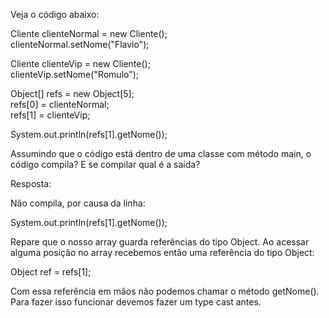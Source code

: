 Veja o código abaixo:

Cliente clienteNormal = new Cliente();<br>
clienteNormal.setNome("Flavio");

Cliente clienteVip = new Cliente();<br>
clienteVip.setNome("Romulo");

Object[] refs = new Object[5];<br>
refs[0]  = clienteNormal;<br>
refs[1]  = clienteVip;

System.out.println(refs[1].getNome());

Assumindo que o código está dentro de uma classe com método main, o código compila? E se compilar qual é a saída?

Resposta:

Não compila, por causa da linha:

System.out.println(refs[1].getNome());

Repare que o nosso array guarda referências do tipo Object. Ao acessar alguma posição no array recebemos então uma referência do tipo Object:

Object ref = refs[1];

Com essa referência em mãos não podemos chamar o método getNome(). Para fazer isso funcionar devemos fazer um type cast antes.